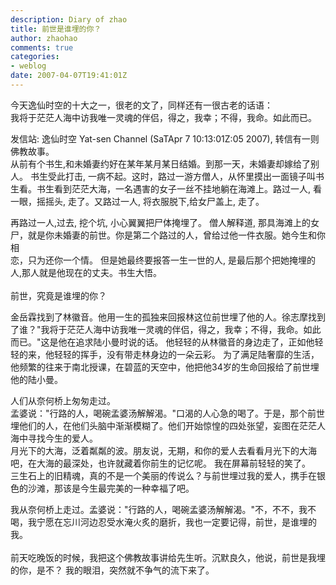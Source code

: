 ```yaml
---
description: Diary of zhao
title: 前世是谁埋的你？
author: zhaohao
comments: true
categories:
- weblog
date: 2007-04-07T19:41:01Z
---
```


   
今天逸仙时空的十大之一，很老的文了，同样还有一很古老的话语：   
我将于茫茫人海中访我唯一灵魂的伴侣，得之，我幸；不得，我命。如此而已。   
   
发信站: 逸仙时空 Yat-sen Channel (SaTApr  7 10:13:01Z:05 2007), 转信有一则佛教故事。    
从前有个书生,和未婚妻约好在某年某月某日结婚。到那一天，未婚妻却嫁给了别人。 书生受此打击, 一病不起。这时，路过一游方僧人，从怀里摸出一面镜子叫书生看。书生看到茫茫大海，一名遇害的女子一丝不挂地躺在海滩上。路过一人, 看一眼，摇摇头, 走了。又路过一人, 将衣服脱下,给女尸盖上, 走了。   
   
再路过一人,过去, 挖个坑, 小心翼翼把尸体掩埋了。 僧人解释道, 那具海滩上的女尸，就是你未婚妻的前世。你是第二个路过的人，曾给过他一件衣服。她今生和你相   
恋，只为还你一个情。  但是她最终要报答一生一世的人, 是最后那个把她掩埋的人,那人就是他现在的丈夫。书生大悟。<br />   
前世，究竟是谁埋的你？   
   
金岳霖找到了林徽音。他用一生的孤独来回报林这位前世埋了他的人。徐志摩找到了谁？"我将于茫茫人海中访我唯一灵魂的伴侣，得之，我幸；不得，我命。如此而已。"这是他在追求陆小曼时说的话。  他轻轻的从林徽音的身边走了，正如他轻轻的来，他轻轻的挥手，没有带走林身边的一朵云彩。 为了满足陆奢靡的生活，他频繁的往来于南北授课，在碧蓝的天空中，他把他34岁的生命回报给了前世埋他的陆小曼。   
   
人们从奈何桥上匆匆走过。    
孟婆说："行路的人，喝碗孟婆汤解解渴。"口渴的人心急的喝了。于是，那个前世埋他们的人，在他们头脑中渐渐模糊了。他们开始惊惶的四处张望，妄图在茫茫人海中寻找今生的爱人。    
月光下的大海，泛着粼粼的波。朋友说，无期，和你的爱人去看看月光下的大海吧，在大海的最深处，也许就藏着你前生的记忆呢。  我在屏幕前轻轻的笑了。    
三生石上的旧精魂，真的不是一个美丽的传说么？与前世埋过我的爱人，携手在银色的沙滩，那该是今生最完美的一种幸福了吧。   
   
我从奈何桥上走过。孟婆说："行路的人，喝碗孟婆汤解解渴。"不，不不，我不喝，我宁愿在忘川河边忍受水淹火炙的磨折，我也一定要记得，前世，是谁埋的我。<br />   
前天吃晚饭的时候，我把这个佛教故事讲给先生听。沉默良久，他说，前世是我埋的你，是不？ 我的眼泪，突然就不争气的流下来了。   
